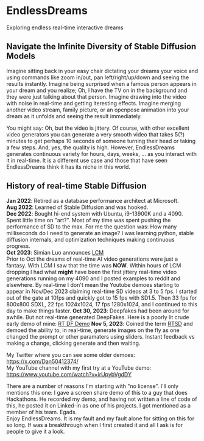 # EndlessDreams
Exploring endless real-time interactive dreams

## Navigate the Infinite Diversity of Stable Diffusion Models
Imagine sitting back in your easy chair dictating your dreams your voice and using commands like zoom in/out, pan left/right/up/down and seeing the results instantly. Imagine being surprised when a famous person appears in your dream and you realize; Oh, I have the TV on in the background and they were just talking about that person. Imagine drawing into the video with noise in real-time and getting iteresting effects. Imagine merging another video stream, family picture, or an openpose animation into your dream as it unfolds and seeing the result immediately.

You might say: Oh, but the video is jittery. Of course, with other excellent video generators you can generate a very smooth video that takes 5(?) minutes to get perhaps 10 seconds of someone turning their head or taking a few steps. And, yes, the quality is high. However, EndlessDreams generates continuous variety for hours, days, weeks, ... as you interact with it in real-time. It is a different use case and those that have seen EndlessDreams think it has its niche in this world.

## History of real-time Stable Diffusion
**Jan 2022**: Retired as a database performance architect at Microsoft.  
**Aug 2022**: Learned of Stable Diffusion and was hooked.  
**Dec 2022**: Bought hi-end system with Ubuntu, i9-13900K and a 4090.  
Spent little time on "art?". Most of my time was spent pushing the performance of SD to the max. For me the question was: How many milliseconds do I need to generate an image? I was learning python, stable diffusion internals, and optimization techniques making continuous progress.  
**Oct 2023**: Simian Luo announces [LCM](https://github.com/luosiallen/latent-consistency-model)  
Prior to Oct the dreams of real-time AI video generations were just a fantasy. With LCM I saw that the time was **NOW**. Within hours of LCM dropping I had what **might** have been the first jittery real-time video generations running on my 4090 and I posted examples to reddit and elsewhere. By real-time I don't mean the Youtube demoes starting to appear in Nov/Dec 2023 claiming real-time SD videos at 3 to 5 fps. I started out of the gate at 10fps and quickly got to 15 fps with SD1.5. Then 33 fps for 800x800 SDXL, 22 fps 1024x1024, 17 fps 1280x1024, and I continued to this day to make things faster.
**Oct 30, 2023**: Deepfakes had been around for awhile. But not real-time generated DeepFakes. Here is a poorly lit crude early demo of mine: [RT DF Demo](https://www.reddit.com/r/StableDiffusion/comments/17kekea/demo_of_realtime15fps_camera_capture_plus_sd/)
**Nov 5, 2023**: Coined the term [RTSD](https://www.reddit.com/r/StableDiffusion/comments/17ovxqq/rtsd_real_time_stable_diffusion_powered_by_lcm/) and demoed the ability to, in real-time, generate images on the fly as one changed the prompt or other paramaters using sliders. Instant feedback vs making a change, clicking generate and then waiting.

My Twitter where you can see some older demoes:  https://x.com/Dan50412374/  
My YouTube channel with my first try at a YouTube demo: https://www.youtube.com/watch?v=irUpybVgdDY  

There are a number of reasons I'm starting with "no license". I'll only mentions this one: I gave a screen share demo of this to a guy that does Hackathons. He recorded my demo, and having not written a line of code of this, he posted it on Linked-in as one of his projects. I got mentioned as a member of his team.  Egads.  
Enjoy EndlessDreams. It is my fault and my fault alone for sitting on this for so long. If was a breakthrough when I first created it and all I ask is for people to give it a look.
